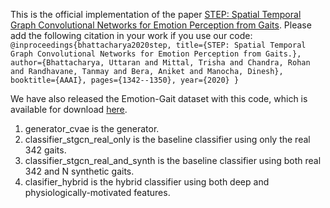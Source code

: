 This is the official implementation of the paper [STEP: Spatial Temporal Graph Convolutional Networks for Emotion Perception from Gaits](https://obj.umiacs.umd.edu/gamma-umd-website-imgs/pdfs/affectivecomputing/STEP.pdf). Please add the following citation in your work if you use our code:
``@inproceedings{bhattacharya2020step,
  title={STEP: Spatial Temporal Graph Convolutional Networks for Emotion Perception from Gaits.},
  author={Bhattacharya, Uttaran and Mittal, Trisha and Chandra, Rohan and Randhavane, Tanmay and Bera, Aniket and Manocha, Dinesh},
  booktitle={AAAI},
  pages={1342--1350},
  year={2020}
}``

We have also released the Emotion-Gait dataset with this code, which is available for download [here](https://go.umd.edu/emotion-gait).

1. generator_cvae is the generator.
2. classifier_stgcn_real_only is the baseline classifier using only the real 342 gaits.
3. classifier_stgcn_real_and_synth is the baseline classifier using both real 342 and N synthetic gaits.
4. clasifier_hybrid is the hybrid classifier using both deep and physiologically-motivated features.
